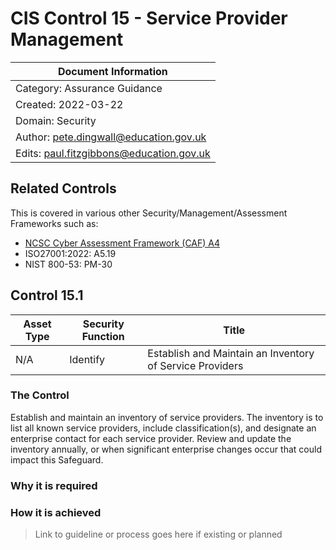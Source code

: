 # CIS Control 15 - Service Provider Management

| Document Information |
------------------------|
| Category: Assurance Guidance |
| Created: 2022-03-22 |
| Domain: Security |
| Author: pete.dingwall@education.gov.uk |
| Edits: paul.fitzgibbons@education.gov.uk |

## Related Controls 
This is covered in various other Security/Management/Assessment Frameworks such as:
* [NCSC Cyber Assessment Framework (CAF) A4](https://www.ncsc.gov.uk/collection/caf/caf-principles-and-guidance/a-4-supply-chain)
* ISO27001:2022: A5.19
* NIST 800-53: PM-30
  
## Control 15.1

| Asset Type | Security Function | Title| 
---| ---| ---|
|N/A |Identify |Establish and Maintain an Inventory of Service Providers|

### The Control

Establish and maintain an inventory of service providers. The inventory is to list all known service providers, include classification(s), and designate an enterprise contact for each service provider. Review and update the inventory annually, or when significant enterprise changes occur that could impact this Safeguard.

### Why it is required

### How it is achieved

>Link to guideline or process goes here if existing or planned
